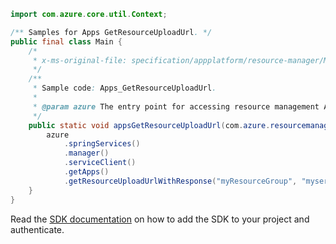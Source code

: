 ```java
import com.azure.core.util.Context;

/** Samples for Apps GetResourceUploadUrl. */
public final class Main {
    /*
     * x-ms-original-file: specification/appplatform/resource-manager/Microsoft.AppPlatform/stable/2022-04-01/examples/Apps_GetResourceUploadUrl.json
     */
    /**
     * Sample code: Apps_GetResourceUploadUrl.
     *
     * @param azure The entry point for accessing resource management APIs in Azure.
     */
    public static void appsGetResourceUploadUrl(com.azure.resourcemanager.AzureResourceManager azure) {
        azure
            .springServices()
            .manager()
            .serviceClient()
            .getApps()
            .getResourceUploadUrlWithResponse("myResourceGroup", "myservice", "myapp", Context.NONE);
    }
}
```

Read the [SDK documentation](https://github.com/Azure/azure-sdk-for-java/blob/azure-resourcemanager_2.15.0/sdk/resourcemanager/azure-resourcemanager/README.md) on how to add the SDK to your project and authenticate.
